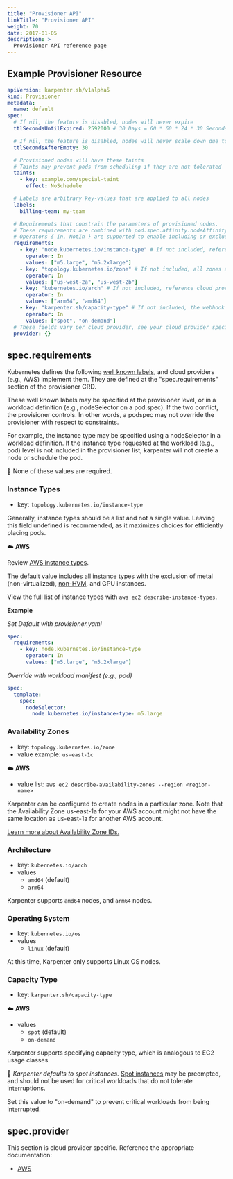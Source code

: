 ```yaml
---
title: "Provisioner API"
linkTitle: "Provisioner API"
weight: 70
date: 2017-01-05
description: >
  Provisioner API reference page
---
```


## Example Provisioner Resource

```yaml
apiVersion: karpenter.sh/v1alpha5
kind: Provisioner
metadata:
  name: default
spec:
  # If nil, the feature is disabled, nodes will never expire
  ttlSecondsUntilExpired: 2592000 # 30 Days = 60 * 60 * 24 * 30 Seconds;

  # If nil, the feature is disabled, nodes will never scale down due to low utilization
  ttlSecondsAfterEmpty: 30

  # Provisioned nodes will have these taints
  # Taints may prevent pods from scheduling if they are not tolerated
  taints:
    - key: example.com/special-taint
      effect: NoSchedule

  # Labels are arbitrary key-values that are applied to all nodes
  labels:
    billing-team: my-team

  # Requirements that constrain the parameters of provisioned nodes.
  # These requirements are combined with pod.spec.affinity.nodeAffinity rules.
  # Operators { In, NotIn } are supported to enable including or excluding values
  requirements:
    - key: "node.kubernetes.io/instance-type" # If not included, reference cloud provider
      operator: In
      values: ["m5.large", "m5.2xlarge"]
    - key: "topology.kubernetes.io/zone" # If not included, all zones are considered
      operator: In
      values: ["us-west-2a", "us-west-2b"]
    - key: "kubernetes.io/arch" # If not included, reference cloud provider
      operator: In
      values: ["arm64", "amd64"]
    - key: "karpenter.sh/capacity-type" # If not included, the webhook for the AWS cloud provider will default to on-demand
      operator: In
      values: ["spot", "on-demand"]
  # These fields vary per cloud provider, see your cloud provider specific documentation
  provider: {}
```

## spec.requirements

Kubernetes defines the following [well known labels]([[link]]), and cloud providers (e.g., AWS) implement them. They are defined at the "spec.requirements" section of the provisioner CRD. 

These well known labels may be specified at the provisioner level, or in a workload definition (e.g., nodeSelector on a pod.spec). If the two conflict, the provisioner controls. In other words, a podspec may not override the provisioner with respect to constraints. 

For example, the instance type may be specified using a nodeSelector in a workload definition. If the instance type requested at the workload (e.g., pod) level is not included in the provisioner list, karpenter will not create a node or schedule the pod. 

📝 None of these values are required. 

### Instance Types

- key: `topology.kubernetes.io/instance-type`

Generally, instance types should be a list and not a single value. Leaving this field undefined is recommended, as it maximizes choices for efficiently placing pods. 

☁️ **AWS**

Review [AWS instance types](https://aws.amazon.com/ec2/instance-types/).

The default value includes all instance types with the exclusion of metal
(non-virtualized),
[non-HVM](https://docs.aws.amazon.com/AWSEC2/latest/UserGuide/virtualization_types.html),
and GPU instances.

View the full list of instance types with `aws ec2 describe-instance-types`.

**Example**

*Set Default with provisioner.yaml*

```yaml
spec:
  requirements:
    - key: node.kubernetes.io/instance-type
      operator: In
      values: ["m5.large", "m5.2xlarge"]
```

*Override with workload manifest (e.g., pod)*

```yaml
spec:
  template:
    spec:
      nodeSelector:
        node.kubernetes.io/instance-type: m5.large
```

### Availability Zones

- key: `topology.kubernetes.io/zone`
- value example: `us-east-1c`

☁️ **AWS**

- value list: `aws ec2 describe-availability-zones --region <region-name>`

Karpenter can be configured to create nodes in a particular zone. Note that the Availability Zone us-east-1a for your AWS account might not have the same location as us-east-1a for another AWS account.

[Learn more about Availability Zone
IDs.](https://docs.aws.amazon.com/ram/latest/userguide/working-with-az-ids.html)

### Architecture

- key: `kubernetes.io/arch`
- values
  - `amd64` (default)
  - `arm64`

Karpenter supports `amd64` nodes, and `arm64` nodes.

### Operating System

- key: `kubernetes.io/os`
- values
  - `linux` (default)

At this time, Karpenter only supports Linux OS nodes.

### Capacity Type

- key: `karpenter.sh/capacity-type`

☁️ **AWS**

- values
  - `spot` (default)
  - `on-demand` 

Karpenter supports specifying capacity type, which is analogous to EC2 usage classes.

🔶 *Karpenter defaults to spot instances.* [Spot instances](https://aws.amazon.com/ec2/spot/) may be preempted, and should not be used for critical workloads that do not tolerate interruptions.

Set this value to "on-demand" to prevent critical workloads from being interrupted.

## spec.provider

This section is cloud provider specific. Reference the appropriate documentation:

- [AWS](../AWS/constraints.md)



